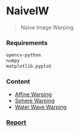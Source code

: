# NaiveIW
> Naive Image Warping

### Requirements
```bash
opencv-python
numpy
matplotlib.pyplot
```

### Content
+ [Affine Warping](./projective.py)
+ [Sphere Warping](./sphere.py)
+ [Water Wave Warping](./waterwave.py)

### [Report](./report/report.pdf)